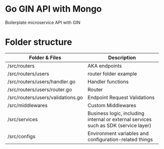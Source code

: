 # Go GIN API with Mongo

Boilerplate microservice API with GIN

# Folder structure


| Folder & Files                    | Description                                                                           |
| --------------------------------- | ------------------------------------------------------------------------------------- |
| /src/routers                      | AKA endpoints                                                                         |
| /src/routers/users                | router folder example                                                                 | 
| /src/routers/users/handler.go     | Handler functions                                                                     |
| /src/routers/users/router.go      | Router                                                                                |
| /src/routers/users/validations.go | Endpoint Request Validations                                                          |
| /src/middlewares                  | Custom Middlewares                                                                    |
| /src/services                     | Business logic, including internal or external services such as SDK (service layer)   |
| /src/configs                      | Environment variables and configuration-related things                                |
